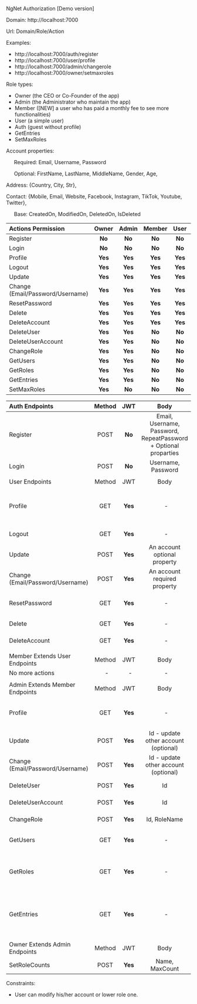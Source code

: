 ﻿NgNet Authorization [Demo version]

Domain: http://localhost:7000

Url: Domain/Role/Action

Examples: 

- http://localhost:7000/auth/register
- http://localhost:7000/user/profile
- http://localhost:7000/admin/changerole
- http://localhost:7000/owner/setmaxroles

Role types:

- Owner (the CEO or Co-Founder of the app)
- Admin (the Administrator who maintain the app)
- Member ([NEW] a user who has paid a monthly fee to see more functionalities)
- User (a simple user)
- Auth (guest without profile)
- GetEntries
- SetMaxRoles

Account properties:

`	`Required: Email, Username, Password

`	`Optional: FirstName, LastName, MiddleName, Gender, Age,

Address: {Country, City, Str},

Contact: {Mobile, Email, Website, Facebook, Instagram, TikTok, Youtube,    Twitter},

`	`Base: CreatedOn, ModifiedOn, DeletedOn, IsDeleted




|Actions Permission|Owner|Admin|Member|User|Guest|
| :- | :-: | :-: | :-: | :-: | :-: |
|Register|**No**|**No**|**No**|**No**|**Yes**|
|Login|**No**|**No**|**No**|**No**|**Yes**|
|Profile|**Yes**|**Yes**|**Yes**|**Yes**|**No**|
|Logout|**Yes**|**Yes**|**Yes**|**Yes**|**No**|
|Update|**Yes**|**Yes**|**Yes**|**Yes**|**No**|
|Change (Email/Password/Username)|**Yes**|**Yes**|**Yes**|**Yes**|**No**|
|ResetPassword|**Yes**|**Yes**|**Yes**|**Yes**|**No**|
|Delete|**Yes**|**Yes**|**Yes**|**Yes**|**No**|
|DeleteAccount|**Yes**|**Yes**|**Yes**|**Yes**|**No**|
|DeleteUser|**Yes**|**Yes**|**No**|**No**|**No**|
|DeleteUserAccount|**Yes**|**Yes**|**No**|**No**|**No**|
|ChangeRole|**Yes**|**Yes**|**No**|**No**|**No**|
|GetUsers|**Yes**|**Yes**|**No**|**No**|**No**|
|GetRoles|**Yes**|**Yes**|**No**|**No**|**No**|
|GetEntries|**Yes**|**Yes**|**No**|**No**|**No**|
|SetMaxRoles|**Yes**|**No**|**No**|**No**|**No**|


|Auth Endpoints|Method|JWT|Body|Response|
| :- | :-: | :-: | :-: | :-: |
|Register|POST|**No**|Email, Username, Password, RepeatPassword + Optional proparties|Successful message|
|Login|POST|**No**|Username, Password|Successful message|
||||||
|User Endpoints|Method|JWT|Body| |
|Profile|GET|**Yes**|` `- |Email, Username, CreatedOn, All Optional Properties|
|Logout|GET|**Yes**|` `- |Successful message|
|Update|POST|**Yes**|An account optional property|Successful message|
|Change (Email/Password/Username)|POST|**Yes**|An account required property|Successful message|
|ResetPassword|GET|**Yes**|` `- |Successful message +  Emailed|
|Delete|GET|**Yes**|` `- |Successful message|
|DeleteAccount|GET|**Yes**|` `- |Successful message|
||||||
|Member Extends User Endpoints|Method|JWT|Body| |
|No more actions|` `-|` `-|` `-|` `-|
||||||
|Admin Extends Member Endpoints|Method|JWT|Body| |
|Profile|GET|**Yes**|` `- |Id, RoleName, Entries, BaseModels|
|Update|POST|**Yes**|Id - update other account (optional)|Successful message|
|Change (Email/Password/Username)|POST|**Yes**|Id - update other account (optional)|Successful message|
|DeleteUser|POST|**Yes**|Id|Successful message|
|DeleteUserAccount|POST|**Yes**|Id|Successful message|
|ChangeRole|POST|**Yes**|Id, RoleName|Successful message|
|GetUsers|GET|**Yes**|` `- |An array of profile information|
|GetRoles|GET|**Yes**|` `- |An array of [ Id, Name, MaxCount, BaseModels ]|
|GetEntries|GET|**Yes**|` `- |An array of entries [ UserId, Username, Login, CreatedOn ]|
||||||
|Owner Extends Admin Endpoints|Method|JWT|Body| |
|SetRoleCounts|POST|**Yes**|Name, MaxCount|Successful message|

Constraints:

- User can modify his/her account or lower role one.
